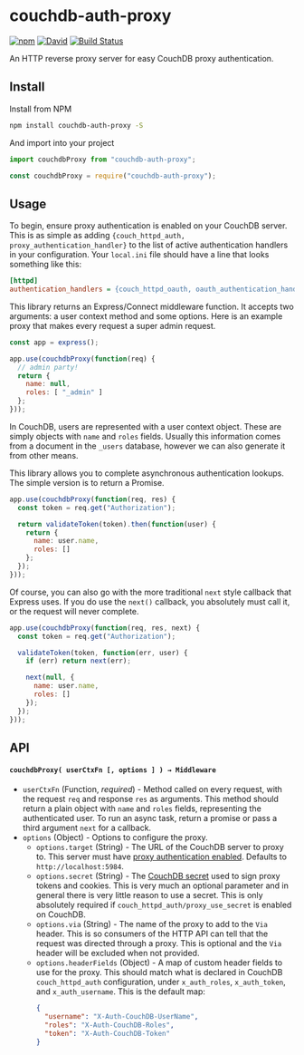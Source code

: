 # couchdb-auth-proxy

[![npm](https://img.shields.io/npm/v/couchdb-auth-proxy.svg)](https://www.npmjs.com/package/couchdb-auth-proxy) [![David](https://img.shields.io/david/tyler-johnson/couchdb-auth-proxy.svg)](https://david-dm.org/tyler-johnson/couchdb-auth-proxy) [![Build Status](https://travis-ci.org/tyler-johnson/couchdb-auth-proxy.svg?branch=master)](https://travis-ci.org/tyler-johnson/couchdb-auth-proxy)

An HTTP reverse proxy server for easy CouchDB proxy authentication.

## Install

Install from NPM

```bash
npm install couchdb-auth-proxy -S
```

And import into your project

```js
import couchdbProxy from "couchdb-auth-proxy";
```

```js
const couchdbProxy = require("couchdb-auth-proxy");
```

## Usage

To begin, ensure proxy authentication is enabled on your CouchDB server. This is as simple as adding `{couch_httpd_auth, proxy_authentication_handler}` to the list of active authentication handlers in your configuration. Your `local.ini` file should have a line that looks something like this:

```ini
[httpd]
authentication_handlers = {couch_httpd_oauth, oauth_authentication_handler}, {couch_httpd_auth, cookie_authentication_handler}, {couch_httpd_auth, proxy_authentication_handler}, {couch_httpd_auth, default_authentication_handler}
```

This library returns an Express/Connect middleware function. It accepts two arguments: a user context method and some options. Here is an example proxy that makes every request a super admin request.

```js
const app = express();

app.use(couchdbProxy(function(req) {
  // admin party!
  return {
    name: null,
    roles: [ "_admin" ]
  };
}));
```

In CouchDB, users are represented with a user context object. These are simply objects with `name` and `roles` fields. Usually this information comes from a document in the `_users` database, however we can also generate it from other means.

This library allows you to complete asynchronous authentication lookups. The simple version is to return a Promise.

```js
app.use(couchdbProxy(function(req, res) {
  const token = req.get("Authorization");

  return validateToken(token).then(function(user) {
    return {
      name: user.name,
      roles: []
    };
  });
}));
```

Of course, you can also go with the more traditional `next` style callback that Express uses. If you do use the `next()` callback, you absolutely must call it, or the request will never complete.

```js
app.use(couchdbProxy(function(req, res, next) {
  const token = req.get("Authorization");

  validateToken(token, function(err, user) {
    if (err) return next(err);

    next(null, {
      name: user.name,
      roles: []
    });
  });
}));
```

## API

#### `couchdbProxy( userCtxFn [, options ] ) → Middleware`

- `userCtxFn` (Function, *required*) - Method called on every request, with the request `req` and response `res` as arguments. This method should return a plain object with `name` and `roles` fields, representing the authenticated user. To run an async task, return a promise or pass a third argument `next` for a callback.
- `options` (Object) - Options to configure the proxy.
  - `options.target` (String) - The URL of the CouchDB server to proxy to. This server must have [proxy authentication enabled](http://docs.couchdb.org/en/1.6.1/api/server/authn.html#proxy-authentication). Defaults to `http://localhost:5984`.
  - `options.secret` (String) - The [CouchDB secret](http://docs.couchdb.org/en/1.6.1/config/auth.html#couch_httpd_auth/secret) used to sign proxy tokens and cookies. This is very much an optional parameter and in general there is very little reason to use a secret. This is only absolutely required if `couch_httpd_auth/proxy_use_secret` is enabled on CouchDB.
  - `options.via` (String) - The name of the proxy to add to the `Via` header. This is so consumers of the HTTP API can tell that the request was directed through a proxy. This is optional and the `Via` header will be excluded when not provided.
  - `options.headerFields` (Object) - A map of custom header fields to use for the proxy. This should match what is declared in CouchDB `couch_httpd_auth` configuration, under `x_auth_roles`, `x_auth_token`, and `x_auth_username`. This is the default map:
    ```json
    {
      "username": "X-Auth-CouchDB-UserName",
      "roles": "X-Auth-CouchDB-Roles",
      "token": "X-Auth-CouchDB-Token"
    }
    ```
